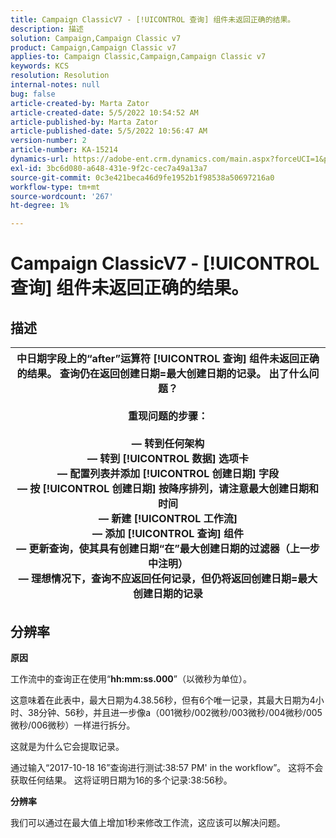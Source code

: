 ```yaml
---
title: Campaign ClassicV7 - [!UICONTROL 查询] 组件未返回正确的结果。
description: 描述
solution: Campaign,Campaign Classic v7
product: Campaign,Campaign Classic v7
applies-to: Campaign Classic,Campaign,Campaign Classic v7
keywords: KCS
resolution: Resolution
internal-notes: null
bug: false
article-created-by: Marta Zator
article-created-date: 5/5/2022 10:54:52 AM
article-published-by: Marta Zator
article-published-date: 5/5/2022 10:56:47 AM
version-number: 2
article-number: KA-15214
dynamics-url: https://adobe-ent.crm.dynamics.com/main.aspx?forceUCI=1&pagetype=entityrecord&etn=knowledgearticle&id=2279a3c8-61cc-ec11-a7b5-6045bd00dbbc
exl-id: 3bc6d080-a648-431e-9f2c-cec7a49a13a7
source-git-commit: 0c3e421beca46d9fe1952b1f98538a50697216a0
workflow-type: tm+mt
source-wordcount: '267'
ht-degree: 1%

---
```


# Campaign ClassicV7 - [!UICONTROL 查询] 组件未返回正确的结果。

## 描述



| 中日期字段上的“after”运算符 [!UICONTROL 查询] 组件未返回正确的结果。 查询仍在返回创建日期=最大创建日期的记录。 出了什么问题？<br><br><b>重现问题的步骤：</b><br><br>   — 转到任何架构<br>   — 转到 [!UICONTROL 数据] 选项卡<br>   — 配置列表并添加 [!UICONTROL 创建日期] 字段<br>   — 按 [!UICONTROL 创建日期] 按降序排列，请注意最大创建日期和时间<br>   — 新建 [!UICONTROL 工作流]<br>   — 添加 [!UICONTROL 查询] 组件<br>   — 更新查询，使其具有创建日期“在”最大创建日期的过滤器（上一步中注明）<br>   — 理想情况下，查询不应返回任何记录，但仍将返回创建日期=最大创建日期的记录 |
| --- |



## 分辨率


<b>原因</b>

工作流中的查询正在使用“<b>hh:mm:ss.000</b>”（以微秒为单位）。

这意味着在此表中，最大日期为4.38.56秒，但有6个唯一记录，其最大日期为4小时、38分钟、56秒，并且进一步像a（001微秒/002微秒/003微秒/004微秒/005微秒/006微秒）一样进行拆分。

这就是为什么它会提取记录。

通过输入“2017-10-18 16”查询进行测试:38:57 PM&#39; in the workflow”。 这将不会获取任何结果。 这将证明日期为16的多个记录:38:56秒。

<b>分辨率</b>

我们可以通过在最大值上增加1秒来修改工作流，这应该可以解决问题。
